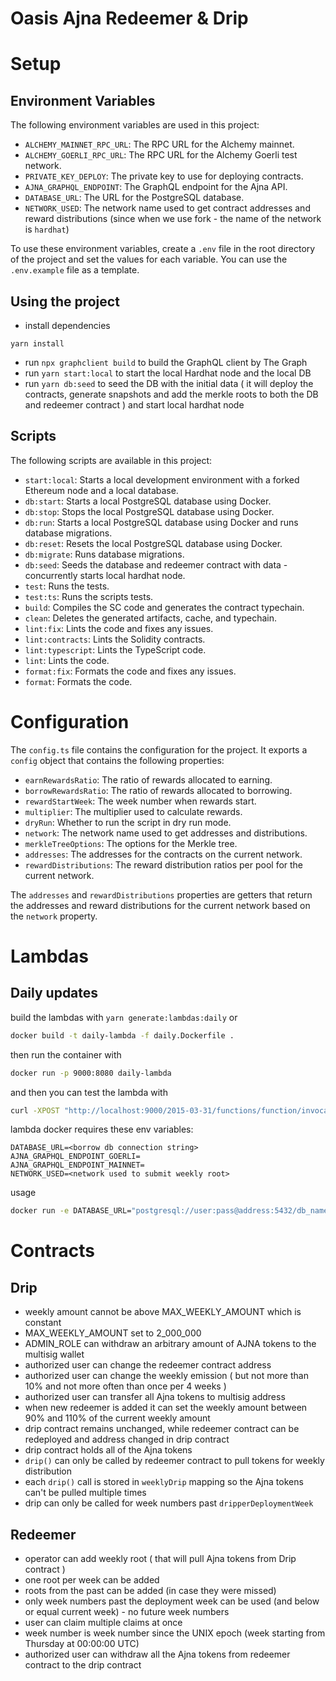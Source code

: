 # Oasis Ajna Redeemer & Drip

# Setup

## Environment Variables

The following environment variables are used in this project:

- `ALCHEMY_MAINNET_RPC_URL`: The RPC URL for the Alchemy mainnet.
- `ALCHEMY_GOERLI_RPC_URL`: The RPC URL for the Alchemy Goerli test network.
- `PRIVATE_KEY_DEPLOY`: The private key to use for deploying contracts.
- `AJNA_GRAPHQL_ENDPOINT`: The GraphQL endpoint for the Ajna API.
- `DATABASE_URL`: The URL for the PostgreSQL database.
- `NETWORK_USED`: The network name used to get contract addresses and reward distributions (since when we use fork - the name of the network is `hardhat`)

To use these environment variables, create a `.env` file in the root directory of the project and set the values for each variable. You can use the `.env.example` file as a template.

## Using the project 

- install dependencies
```
yarn install
```
- run `npx graphclient build` to build the GraphQL client by The Graph
- run `yarn start:local` to start the local Hardhat node and the local DB
- run `yarn db:seed` to seed the DB with the initial data ( it will deploy the contracts, generate snapshots and add the merkle roots to both the DB and redeemer contract ) and start local hardhat node

## Scripts

The following scripts are available in this project:

- `start:local`: Starts a local development environment with a forked Ethereum node and a local database.
- `db:start`: Starts a local PostgreSQL database using Docker.
- `db:stop`: Stops the local PostgreSQL database using Docker.
- `db:run`: Starts a local PostgreSQL database using Docker and runs database migrations.
- `db:reset`: Resets the local PostgreSQL database using Docker.
- `db:migrate`: Runs database migrations.
- `db:seed`: Seeds the database and redeemer contract with data - concurrently starts local hardhat node.
- `test`: Runs the tests.
- `test:ts`: Runs the scripts tests.
- `build`: Compiles the SC code and generates the contract typechain.
- `clean`: Deletes the generated artifacts, cache, and typechain.
- `lint:fix`: Lints the code and fixes any issues.
- `lint:contracts`: Lints the Solidity contracts.
- `lint:typescript`: Lints the TypeScript code.
- `lint`: Lints the code.
- `format:fix`: Formats the code and fixes any issues.
- `format`: Formats the code.

# Configuration
The `config.ts` file contains the configuration for the project. It exports a `config` object that contains the following properties:

- `earnRewardsRatio`: The ratio of rewards allocated to earning.
- `borrowRewardsRatio`: The ratio of rewards allocated to borrowing.
- `rewardStartWeek`: The week number when rewards start.
- `multiplier`: The multiplier used to calculate rewards.
- `dryRun`: Whether to run the script in dry run mode.
- `network`: The network name used to get addresses and distributions.
- `merkleTreeOptions`: The options for the Merkle tree.
- `addresses`: The addresses for the contracts on the current network.
- `rewardDistributions`: The reward distribution ratios per pool for the current network.

The `addresses` and `rewardDistributions` properties are getters that return the addresses and reward distributions for the current network based on the `network` property.

# Lambdas
## Daily updates

build the lambdas with `yarn generate:lambdas:daily`
or
```bash
docker build -t daily-lambda -f daily.Dockerfile .
```
then run the container with
```bash
docker run -p 9000:8080 daily-lambda
```
and then you can test the lambda with
```bash
curl -XPOST "http://localhost:9000/2015-03-31/functions/function/invocations" -d '{"body":{"dayIds":[19543]}}'
```
lambda docker requires these env variables:
```env
DATABASE_URL=<borrow db connection string>
AJNA_GRAPHQL_ENDPOINT_GOERLI=
AJNA_GRAPHQL_ENDPOINT_MAINNET=
NETWORK_USED=<network used to submit weekly root>
```

usage
```bash
docker run -e DATABASE_URL="postgresql://user:pass@address:5432/db_name" AJNA_GRAPHQL_ENDPOINT_GOERLI xx ...
```

# Contracts
## Drip
- weekly amount cannot be above MAX_WEEKLY_AMOUNT which is constant
- MAX_WEEKLY_AMOUNT set to 2_000_000
- ADMIN_ROLE can withdraw an arbitrary amount of AJNA tokens to the multisig wallet
- authorized user can change the redeemer contract address
- authorized user can change the weekly emission ( but not more than 10% and not more often than once per 4 weeks )
- authorized user can transfer all Ajna tokens to multisig address
- when new redeemer is added it can set the weekly amount between 90% and 110% of the current weekly amount
- drip contract remains unchanged, while redeemer contract can be redeployed and address changed in drip contract
- drip contract holds all of the Ajna tokens
- `drip()` can only be called by redeemer contract to pull tokens for weekly distribution
- each `drip()` call is stored in `weeklyDrip` mapping so the Ajna tokens can't be pulled multiple times
- drip can only be called for week numbers past `dripperDeploymentWeek` 

## Redeemer
- operator can add weekly root ( that will pull Ajna tokens from Drip contract )
- one root per week can be added
- roots from the past can be added (in case they were missed)
- only week numbers past the deployment week can be used (and below or equal current week) - no future week numbers
- user can claim multiple claims at once
- week number is week number since the UNIX epoch (week starting from Thursday at 00:00:00 UTC)
- authorized user can withdraw all the Ajna tokens from redeemer contract to the drip contract